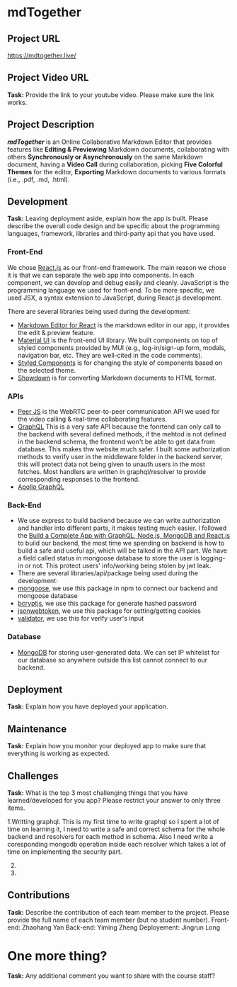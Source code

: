# mdTogether
## Project URL

https://mdtogether.live/

## Project Video URL 

**Task:** Provide the link to your youtube video. Please make sure the link works. 

## Project Description

***mdTogether*** is an Online Collaborative Markdown Editor that provides features like **Editing & Previewing** Markdown documents, collaborating with others **Synchronously or Asynchronously** on the same Markdown document, having a **Video Call** during collaboration, picking **Five Colorful Themes** for the editor, **Exporting** Markdown documents to various formats (i.e., .pdf, .md, .html).

## Development

**Task:** Leaving deployment aside, explain how the app is built. Please describe the overall code design and be specific about the programming languages, framework, libraries and third-party api that you have used. 

### Front-End
We chose [React.js](https://reactjs.org/) as our front-end framework. The main reason we chose it is that we can separate the web app into components. In each component, we can develop and debug easily and cleanly. JavaScript is the programming language we used for front-end. To be more specific, we used JSX, a syntax extension to JavaScript, during React.js development.

There are several libraries being used during the development:
* [Markdown Editor for React](https://uiwjs.github.io/react-md-editor/) is the markdown editor in our app, it provides the edit & preview feature.
* [Material UI](https://mui.com/) is the front-end UI library. We built components on top of styled components provided by MUI (e.g., log-in/sign-up form, modals, navigation bar, etc. They are well-cited in the code comments).
* [Styled Components](https://styled-components.com/) is for changing the style of components based on the selected theme.
* [Showdown](http://showdownjs.com/) is for converting Markdown documents to HTML format.

### APIs
* [Peer JS](https://github.com/peers/peerjs#readme) is the WebRTC peer-to-peer communication API we used for the video calling & real-time collaborating features.
* [GraphQL](https://graphql.org/) This is a very safe API because the fonrtend can only call to the backend with several defined methods, if the mehtod is not defined in the backend schema, the frontend won't be able to get data from database. This makes thw website much safer. I built some authorization methods to verify user in the middleware folder in the backend server, this will protect data not being given to unauth users in the most fetches. Most handlers are written in graphql/resolver to provide corresponding responses to the frontend.
* [Apollo GraphQL](https://www.apollographql.com/)
### Back-End
* We use express to build backend because we can write authorization and handler into different parts, it makes testing much easier. I followed the [Build a Complete App with GraphQL, Node.js, MongoDB and React.js](https://www.youtube.com/playlist?list=PL55RiY5tL51rG1x02Yyj93iypUuHYXcB_) to build our backend, the most time we spending on backend is how to build a safe and useful api, which will be talked in the API part. We have a field called status in mongoose database to store the user is logging-in or not. This protect users' info/working being stolen by jwt leak.
* There are several libraries/api/package being used during the development:
* [mongoose](https://www.npmjs.com/package/mongoose), we use this package in npm to connect our backend and mongoose database
* [bcryptjs](https://www.npmjs.com/package/bcryptjs), we use this package for generate hashed password
* [jsonwebtoken](https://www.npmjs.com/package/jsonwebtoken), we use this package for setting/getting cookies
* [validator](https://www.npmjs.com/package/validator), we use this for verify user's input
### Database
* [MongoDB]() for storing user-generated data. We can set IP whitelist for our database so anywhere outside this list cannot connect to our backend.


## Deployment

**Task:** Explain how you have deployed your application. 

## Maintenance

**Task:** Explain how you monitor your deployed app to make sure that everything is working as expected.

## Challenges

**Task:** What is the top 3 most challenging things that you have learned/developed for you app? Please restrict your answer to only three items. 

1.Writting graphql. This is my first time to write graphql so I spent a lot of time on learning it, I need to write a safe and correct schema for the whole backend and  resolvers for each method in schema. Also I need write a coresponding mongodb operation inside each resolver which takes a lot of time on implementing the security part.

2.
3. 

## Contributions

**Task:** Describe the contribution of each team member to the project. Please provide the full name of each team member (but no student number). 
Front-end: Zhaohang Yan
Back-end: Yiming Zheng
Deployement: Jingrun Long

# One more thing? 

**Task:** Any additional comment you want to share with the course staff? 
